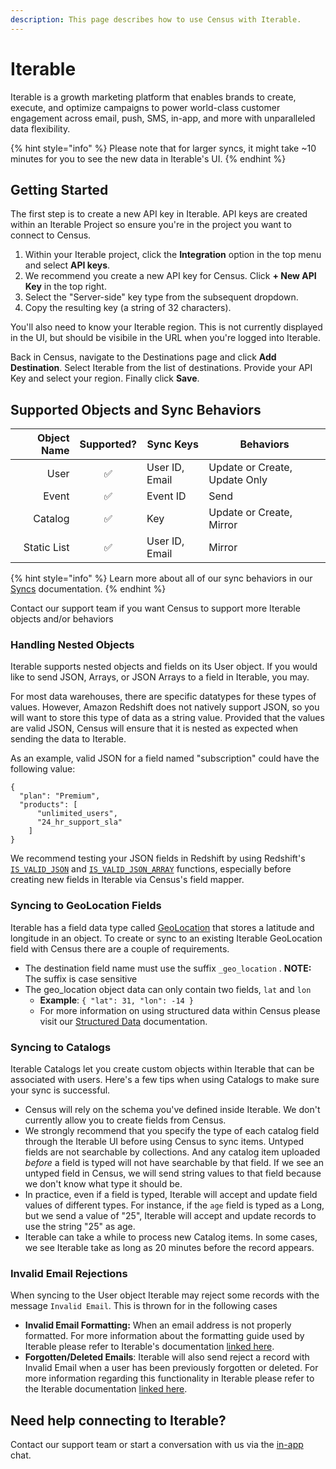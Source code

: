 ```yaml
---
description: This page describes how to use Census with Iterable.
---
```


# Iterable

Iterable is a growth marketing platform that enables brands to create, execute, and optimize campaigns to power world-class customer engagement across email, push, SMS, in-app, and more with unparalleled data flexibility.

{% hint style="info" %}
Please note that for larger syncs, it might take \~10 minutes for you to see the new data in Iterable's UI.
{% endhint %}

## Getting Started

The first step is to create a new API key in Iterable. API keys are created within an Iterable Project so ensure you're in the project you want to connect to Census.

1. Within your Iterable project, click the **Integration** option in the top menu and select **API keys**.
2. We recommend you create a new API key for Census. Click **+ New API Key** in the top right.
3. Select the "Server-side" key type from the subsequent dropdown.
4. Copy the resulting key (a string of 32 characters).

You'll also need to know your Iterable region. This is not currently displayed in the UI, but should be visibile in the URL when you're logged into Iterable.

Back in Census, navigate to the Destinations page and click **Add Destination**. Select Iterable from the list of destinations. Provide your API Key and select your region. Finally click **Save**.

## Supported Objects and Sync Behaviors <a href="#supported-objects-and-sync-behaviors" id="supported-objects-and-sync-behaviors"></a>

| **Object Name** | **Supported?** | **Sync Keys**  | **Behaviors**                 |
| --------------: | :------------: | -------------- | ----------------------------- |
|            User |        ✅       | User ID, Email | Update or Create, Update Only |
|           Event |        ✅       | Event ID       | Send                          |
|         Catalog |        ✅       | Key            | Update or Create, Mirror      |
|     Static List |        ✅       | User ID, Email | Mirror                        |

{% hint style="info" %}
Learn more about all of our sync behaviors in our [Syncs](../syncs/overview.md) documentation.
{% endhint %}

Contact our support team if you want Census to support more Iterable objects and/or behaviors

### Handling Nested Objects

Iterable supports nested objects and fields on its User object. If you would like to send JSON, Arrays, or JSON Arrays to a field in Iterable, you may.

For most data warehouses, there are specific datatypes for these types of values. However, Amazon Redshift does not natively support JSON, so you will want to store this type of data as a string value. Provided that the values are valid JSON, Census will ensure that it is nested as expected when sending the data to Iterable.

As an example, valid JSON for a field named "subscription" could have the following value:

```
{
  "plan": "Premium",
  "products": [
      "unlimited_users",
      "24_hr_support_sla"
    ]
}
```

We recommend testing your JSON fields in Redshift by using Redshift's [`IS_VALID_JSON`](https://docs.amazonaws.cn/en_us/redshift/latest/dg/IS_VALID_JSON.html) and [`IS_VALID_JSON_ARRAY`](https://docs.amazonaws.cn/en_us/redshift/latest/dg/IS_VALID_JSON_ARRAY.html) functions, especially before creating new fields in Iterable via Census's field mapper.

### Syncing to GeoLocation Fields

Iterable has a field data type called [GeoLocation](https://support.iterable.com/hc/en-us/articles/208183076-Field-Data-Types#geo-location) that stores a latitude and longitude in an object. To create or sync to an existing Iterable GeoLocation field with Census there are a couple of requirements.

* The destination field name must use the suffix `_geo_location` . **NOTE:** The suffix is case sensitive
* The geo\_location object data can only contain two fields, `lat` and `lon`
  * **Example**: `{ "lat": 31, "lon": -14 }`
  * For more information on using structured data within Census please visit our [Structured Data](https://docs.getcensus.com/basics/defining-source-data/structured-data) documentation.

### Syncing to Catalogs

Iterable Catalogs let you create custom objects within Iterable that can be associated with users. Here's a few tips when using Catalogs to make sure your sync is successful.

* Census will rely on the schema you've defined inside Iterable. We don't currently allow you to create fields from Census.
* We strongly recommend that you specify the type of each catalog field through the Iterable UI before using Census to sync items. Untyped fields are not searchable by collections. And any catalog item uploaded _before_ a field is typed will not have searchable by that field. If we see an untyped field in Census, we will send string values to that field because we don't know what type it should be.
* In practice, even if a field is typed, Iterable will accept and update field values of different types. For instance, if the `age` field is typed as a Long, but we send a value of "25", Iterable will accept and update records to use the string "25" as age.
* Iterable can take a while to process new Catalog items. In some cases, we see Iterable take as long as 20 minutes before the record appears.

### **Invalid Email Rejections**

When syncing to the User object Iterable may reject some records with the message `Invalid Email`. This is thrown for in the following cases

* **Invalid Email Formatting:** When an email address is not properly formatted. For more information about the formatting guide used by Iterable please refer to Iterable's documentation [linked here](https://support.iterable.com/hc/en-us/articles/209082806-Email-Validation-in-Iterable).
* **Forgotten/Deleted Emails**: Iterable will also send reject a record with Invalid Email when a user has been previously forgotten or deleted. For more information regarding this functionality in Iterable please refer to the Iterable documentation [linked here](https://support.iterable.com/hc/en-us/articles/360029174171-Responding-to-GDPR-Requests-#right-to-be-forgotten-requests).

## Need help connecting to Iterable?

Contact our support team or start a conversation with us via the [in-app](https://app.getcensus.com) chat.

